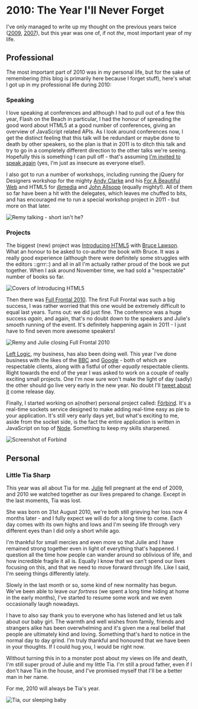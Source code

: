 # 2010: The Year I'll Never Forget

I've only managed to write up my thought on the previous years twice ([2009](http://remysharp.com/2010/01/03/goodnight-2009/), [2007](http://remysharp.com/2007/12/31/2007-moments/)), but this year was one of, if not *the*, most important year of my life.

<!--more-->

## Professional

The most important part of 2010 was in my personal life, but for the sake of remembering (this blog is primarily here because I forget stuff), here's what I got up in my professional life during 2010:

### Speaking

I love speaking at conferences and although I had to pull out of a few this year, Flash on the Beach in particular, I had the honour of spreading the good word about HTML5 at a good number of conferences, giving an overview of JavaScript related APIs. As I look around conferences now, I get the distinct feeling that this talk will be redundant or maybe done to death by other speakers, so the plan is that in 2011 is to ditch this talk and try to go in a completely different direction to the other talks we're seeing. Hopefully this is something I can pull off - that's assuming [I'm invited to speak again](/talks) (yes, I'm just as insecure as everyone else!).

I also got to run a number of workshops, including running the jQuery for Designers workshop for the mighty [Andy Clarke](http://www.stuffandnonsense.co.uk/) and his [For A Beautiful Web](http://forabeautifulweb.com/) and HTML5 for [@media](http://atmedia.webdirections.org/) and [John Allsopp](http://johnfallsopp.com/) (equally mighty!).  All of them so far have been a hit with the delegates, which leaves me chuffed to bits, and has encouraged me to run a special workshop project in 2011 - but more on that later.

![Remy talking - short isn't he?](http://remysharp.com/images/2010/remy-talking.jpg)

### Projects

The biggest (new) project was [Introducing HTML5](http://introducinghtml5.com/ "Introducing HTML5: Bruce Lawson and Remy Sharp") with [Bruce Lawson](http://brucelawson.co.uk/ "Bruce Lawson&#8217;s  personal site"). What an honour to be asked to co-author the book with Bruce.  It was a really good experience (although there were definitely some struggles with the editors ::grrr::) and all in all I'm actually rather proud of the book we put together.  When I ask around November time, we had sold a "respectable" number of books so far.

![Covers of Introducing HTML5](http://remysharp.com/images/2010/html5.jpg)

Then there was [Full Frontal 2010](http://2010.full-frontal.org).  The first Full Frontal was such a big success, I was rather worried that this one would be extremely difficult to equal last years. Turns out: we did just fine.  The conference was a huge success *again*, and again, that's no doubt down to the speakers and Julie's smooth running of the event.  It's definitely happening again in 2011 - I just have to find seven more awesome speakers!

![Remy and Julie closing Full Frontal 2010](http://remysharp.com/images/2010/fullfrontal.jpg)

[Left Logic](http://leftlogic.com/ "Left Logic - Specialist Web Development"), my business, has also been doing well.  This year I've done business with the likes of the [BBC](http://www.bbc.co.uk/ "BBC - Homepage") and [Google](http://www.google.com/ "Google") - both of which are respectable clients, along with a fistful of other *equally* respectable clients.  Right towards the end of the year I was asked to work on a couple of really exciting small projects.  One I'm now sure won't make the light of day (sadly) the other should go live very early in the new year.  No doubt I'll [tweet about it](http://twitter.com/rem) come release day.

Finally, I started working on a(nother) personal project called: [Förbind](http://forbind.net). It's a real-time sockets service designed to make adding real-time easy as pie to your application.  It's still very early days yet, but what's exciting to me, aside from the socket side, is the fact the entire application is written in JavaScript on top of [Node](http://nodejs.org/ "node.js").  Something to keep my skills sharpened.

![Screenshot of Forbind](http://remysharp.com/images/2010/forbind.gif)

## Personal



<h3 id="tia">Little Tia Sharp</h3>

This year was all about Tia for me. [Julie](http://twitter.com/julieanne) fell pregnant at the end of 2009, and 2010 we watched together as our lives prepared to change. Except in the last moments, Tia was lost.

She was born on 31st August 2010, we're both still grieving her loss now 4 months later - and I fully expect we will do for a long time to come. Each day comes with its own highs and lows and I'm seeing life through very different eyes than I did only a short while ago.

I'm thankful for small mercies and even more so that Julie and I have remained strong together even in light of everything that's happened.  I question all the time how people can wander around so oblivious of life, and how incredible fragile it all is.  Equally I know that we can't spend our lives focusing on this, and that we need to move forward through life.  Like I said, I'm seeing things differently lately.

Slowly in the last month or so, some kind of new normality has begun. We've been able to leave *our fortress* (we spent a long time hiding at home in the early months), I've started to resume some work and we even occasionally laugh nowadays.

I have to also say thank you to everyone who has listened and let us talk about our baby girl. The warmth and well wishes from family, friends and strangers alike has been overwhelming and it's given me a real belief that people are ultimately kind and loving. Something that's hard to notice in the normal day to day grind. I'm truly thankful and honoured that we have been in your thoughts. If I could hug you, I would be right now.

Without turning this in to a monster post about my views on life and death, I'm still super proud of Julie and my little Tia. I'm still a proud father, even if I don't have Tia in the house, and I've promised myself that I'll be a better man in her name.

For me, 2010 will always be Tia's year.

![Tia, our sleeping baby](http://remysharp.com/images/2010/tia.jpg)